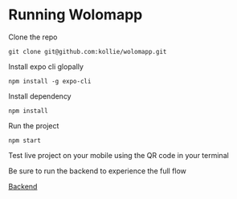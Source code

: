 # Running Wolomapp

Clone the repo

```
git clone git@github.com:kollie/wolomapp.git
```

Install expo cli glopally

```
npm install -g expo-cli
```

Install dependency

```
npm install
```

Run the project

```
npm start
```

Test live project on your mobile using the QR code in your terminal

Be sure to run the backend to experience the full flow

[Backend](https://github.com/kollie/wolomapp-backend)
